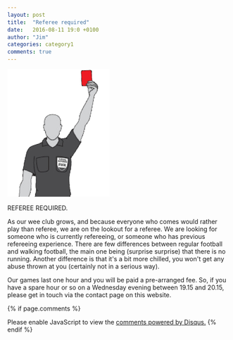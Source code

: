 ```yaml
---
layout: post
title:  "Referee required"
date:   2016-08-11 19:0 +0100
author: "Jim"
categories: category1
comments: true
---
```


![Referee required](/assets/ref1.png)

REFEREE REQUIRED.

As our wee club grows, and because everyone who comes would rather play than referee, we are on the lookout for a referee.
We are<!--more--> looking for someone who is currently refereeing, or someone who has previous refereeing experience. 
There are few differences between regular football and walking football, the main one being (surprise surprise) that there is no running. Another difference is that it's a bit more chilled, you won't get any
abuse thrown at you (certainly not in a serious way).

Our games last one hour and you will be paid a pre-arranged fee. So, if you have a spare hour or so on a Wednesday evening between 19.15 and 20.15, please get in touch via the contact page on this website.

{% if page.comments %}
<div id="disqus_thread"></div>
<script>
    /**
     *  RECOMMENDED CONFIGURATION VARIABLES: EDIT AND UNCOMMENT THE SECTION BELOW TO INSERT DYNAMIC VALUES FROM YOUR PLATFORM OR CMS.
     *  LEARN WHY DEFINING THESE VARIABLES IS IMPORTANT: https://disqus.com/admin/universalcode/#configuration-variables
     */
    /*
    var disqus_config = function () {
        this.page.url = index.html;  // Replace PAGE_URL with your page's canonical URL variable
        this.page.identifier = PAGE_IDENTIFIER; // Replace PAGE_IDENTIFIER with your page's unique identifier variable
    };
    */
    (function() {  // DON'T EDIT BELOW THIS LINE
        var d = document, s = d.createElement('script');
        
        s.src = '//arbroathwalkingfootball.disqus.com/embed.js';
        
        s.setAttribute('data-timestamp', +new Date());
        (d.head || d.body).appendChild(s);
    })();
</script>
<noscript>Please enable JavaScript to view the <a href="https://disqus.com/?ref_noscript" rel="nofollow">comments powered by Disqus.</a></noscript>
{% endif %}  


